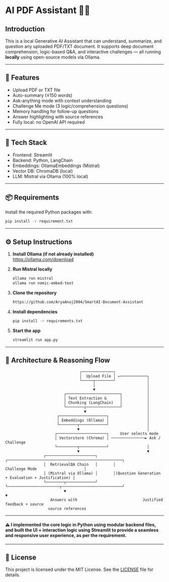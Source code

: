 # AI PDF Assistant 🧠📄
## Introduction
This is a local Generative AI Assistant that can understand, summarize, and question any uploaded PDF/TXT document. It supports deep document comprehension, logic-based Q&A, and interactive challenges — all running **locally** using open-source models via Ollama.

---

## 🔧 Features

- Upload PDF or TXT file
- Auto-summary (≤150 words)
- Ask-anything mode with context understanding
- Challenge Me mode (3 logic/comprehension questions)
- Memory handling for follow-up questions
- Answer highlighting with source references
- Fully local: no OpenAI API required

---

## 🧩 Tech Stack
- Frontend: Streamlit
- Backend: Python, LangChain
- Embeddings: OllamaEmbeddings (Mistral)
- Vector DB: ChromaDB (local)
- LLM: Mistral via Ollama (100% local)

---

## 📦 Requirements
Install the required Python packages with:

```bash
pip install -r requirement.txt
```

---

## ⚙️ Setup Instructions

1. **Install Ollama (if not already installed)**  
   https://ollama.com/download

2. **Run Mistral locally**
   ```bash
   ollama run mistral
   ollama run nomic-embed-text

3. **Clone the repository**
   ```bash
   https://github.com/AryaAnuj2004/SmartAI-Document-Assistant

4. **Install dependencies**
   ```bash
   pip install -r requirements.txt

5. **Start the app**
   ```bash
   streamlit run app.py

---

## 🧠 Architecture & Reasoning Flow
```
                                 ┌──────────────┐
                                 │  Upload File │ ←────────────┐
                                 └─────┬────────┘              │
                                       │                       │
                                       ▼                       │
                          ┌────────────────────────┐           │
                          │ Text Extraction &      │           │
                          │ Chunking (LangChain)   │           │
                          └────────┬───────────────┘           │
                                   ▼                           │
                       ┌─────────────────────┐                 │
                       │ Embeddings (Ollama) │                 │
                       └────────┬────────────┘                 │
                                ▼                              │
                      ┌──────────────────────┐     User selects mode
                      │ Vectorstore (Chroma) │ ───────────────► Ask / Challenge
                      └─────────┬────────────┘                 │
                                ▼                              ▼
                 ┌──────────────────────┐       ┌───────────────────────────────────────────────────┐
                 │  RetrievalQA Chain   │       │                Challenge Mode                     │
                 │ (Mistral via Ollama) │       │(Question Generation + Evaluation + Justification) │
                 └────────┬─────────────┘       └───────────────────────┬───────────────────────────┘
                          ▼                                             ▼
                    Answers with                             Justified feedback + source
                   source references
```
---

#### ⚠️ I implemented the core logic in Python using modular backend files, and built the UI + interaction logic using Streamlit to provide a seamless and responsive user experience, as per the requirement.

---
## 📄 License
This project is licensed under the MIT License. See the [LICENSE](LICENSE) file for details.
